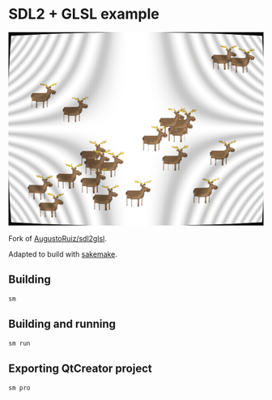# SDL2 + GLSL example

![moose](img/moose.gif)

Fork of [AugustoRuiz/sdl2glsl](https://github.com/AugustoRuiz/sdl2glsl).

Adapted to build with [sakemake](https://github.com/xyproto/sakemake).

## Building

    sm

## Building and running

    sm run

## Exporting QtCreator project

    sm pro
